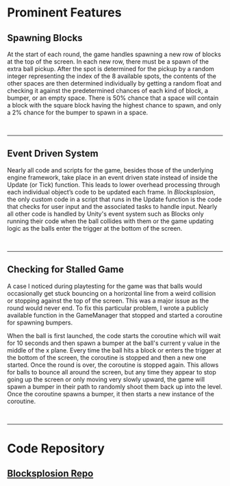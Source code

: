 # Prominent Features
## Spawning Blocks
At the start of each round, the game handles spawning a new row of blocks at the top of the screen. In each new row, there must be a spawn of the extra ball pickup. After the spot is determined for the pickup by a random integer representing the index of the 8 available spots, the contents of the other spaces are then determined individually by getting a random float and checking it against the predetermined chances of each kind of block, a bumper, or an empty space. There is 50% chance that a space will contain a block with the square block having the highest chance to spawn, and only a 2% chance for the bumper to spawn in a space.

<br />
<hr>

## Event Driven System
Nearly all code and scripts for the game, besides those of the underlying engine framework, take place in an event driven state instead of inside the Update (or Tick) function. This leads to lower overhead processing through each individual object’s code to be updated each frame. In _Blocksplosion_, the only custom code in a script that runs in the Update function is the code that checks for user input and the associated tasks to handle input. Nearly all other code is handled by Unity's event system such as Blocks only running their code when the ball collides with them or the game updating logic as the balls enter the trigger at the bottom of the screen.

<br />
<hr>

## Checking for Stalled Game
A case I noticed during playtesting for the game was that balls would occasionally get stuck bouncing on a horizontal line from a weird collision or stopping against the top of the screen. This was a major issue as the round would never end. To fix this particular problem, I wrote a publicly available function in the GameManager that stopped and started a coroutine for spawning bumpers.

When the ball is first launched, the code starts the coroutine which will wait for 10 seconds and then spawn a bumper at the ball's current y value in the middle of the x plane. Every time the ball hits a block or enters the trigger at the bottom of the screen, the coroutine is stopped and then a new one started. Once the round is over, the coroutine is stopped again. This allows for balls to bounce all around the screen, but any time they appear to stop going up the screen or only moving very slowly upward, the game will spawn a bumper in their path to randomly shoot them back up into the level. Once the coroutine spawns a bumper, it then starts a new instance of the coroutine.

<br />
<hr>

# Code Repository
## [Blocksplosion Repo](https://github.com/scuhooper/BlockBreaker)
